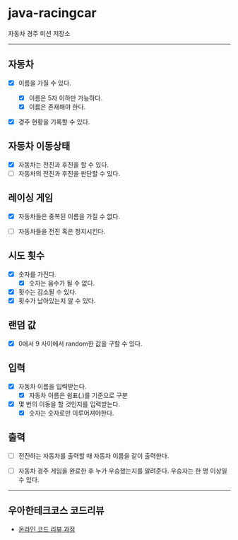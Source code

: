 # java-racingcar
자동차 경주 미션 저장소

---

## 자동차
- [x] 이름을 가질 수 있다.
  - [x] 이름은 5자 이하만 가능하다.
  - [x] 이름은 존재해야 한다.
- [x] 경주 현황을 기록할 수 있다.


## 자동차 이동상태
- [x] 자동차는 전진과 후진을 할 수 있다.
- [ ] 자동차의 전진과 후진을 판단할 수 있다.

## 레이싱 게임
- [x] 자동차들은 중복된 이름을 가질 수 없다.
- [ ] 자동차들을 전진 혹은 정지시킨다.


## 시도 횟수
- [x] 숫자를 가진다.
  - [x] 숫자는 음수가 될 수 없다.
- [x] 횟수는 감소될 수 있다.
- [x] 횟수가 남아있는지 알 수 있다.

## 랜덤 값
- [x] 0에서 9 사이에서 random한 값을 구할 수 있다.


## 입력
- [x] 자동차 이름을 입력받는다.
  - [x] 자동차 이름은 쉼표(,)를 기준으로 구분
- [x] 몇 번의 이동을 할 것인지를 입력받는다.
  - [x] 숫자는 숫자로만 이루어져야한다.

## 출력
- [ ] 전진하는 자동차를 출력할 때 자동차 이름을 같이 출력한다.
- [ ] 자동차 경주 게임을 완료한 후 누가 우승했는지를 알려준다. 우승자는 한 명 이상일 수 있다.


---

## 우아한테크코스 코드리뷰

- [온라인 코드 리뷰 과정](https://github.com/woowacourse/woowacourse-docs/blob/master/maincourse/README.md)

